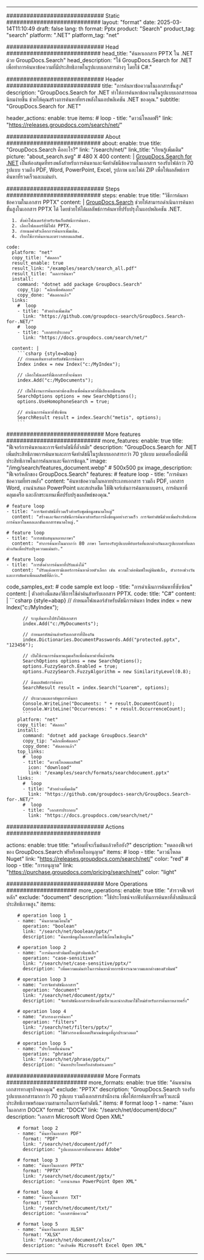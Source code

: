 
---
############################# Static ############################
layout: "format"
date:  2025-03-14T11:10:49
draft: false
lang: th
format: Pptx
product: "Search"
product_tag: "search"
platform: ".NET"
platform_tag: "net"

############################# Head ############################
head_title: "ค้นหาเอกสาร PPTX ใน .NET ด้วย GroupDocs.Search"
head_description: "ใช้ GroupDocs.Search for .NET เพื่อทำการค้นหาข้อความที่มีประสิทธิภาพในรูปแบบเอกสารต่างๆ โดยใช้ C#."

############################# Header ############################
title: "การค้นหาข้อความในเอกสารขั้นสูง" 
description: "GroupDocs.Search for .NET ทำให้การค้นหาข้อความในรูปแบบเอกสารยอดนิยมง่ายขึ้น ช่วยให้คุณสร้างการค้นหาที่ทรงพลังในแอปพลิเคชัน .NET ของคุณ."
subtitle: "GroupDocs.Search for .NET" 

header_actions:
  enable: true
  items:
    #  loop
    - title: "ดาวน์โหลดฟรี"
      link: "https://releases.groupdocs.com/search/net/"
      
############################# About ############################
about:
    enable: true
    title: "GroupDocs.Search คืออะไร?"
    link: "/search/net/"
    link_title: "เรียนรู้เพิ่มเติม"
    picture: "about_search.svg" # 480 X 400
    content: |
       [GroupDocs.Search for .NET](/search/net/) เป็นห้องสมุดที่ทรงพลังสำหรับการค้นหาและจัดทำดัชนีข้อความในเอกสาร รองรับไฟล์กว่า 70 รูปแบบ รวมถึง PDF, Word, PowerPoint, Excel, รูปภาพ และไฟล์ ZIP เพื่อให้ผลลัพธ์การค้นหาที่รวดเร็วและแม่นยำ.

############################# Steps ############################
steps:
    enable: true
    title: "วิธีการค้นหาข้อความในเอกสาร PPTX"
    content: |
      [GroupDocs.Search](/search/net/) ช่วยให้สามารถดำเนินการค้นหาขั้นสูงในเอกสาร PPTX ได้ โดยช่วยให้ได้ผลลัพธ์การค้นหาที่ปรับปรุงในแอปพลิเคชัน .NET.
      
      1. ตั้งค่าโฟลเดอร์สำหรับจัดเก็บดัชนีการค้นหา.
      2. เลือกโฟลเดอร์ที่มีไฟล์ PPTX.
      3. กำหนดค่าตัวเลือกการค้นหาเพิ่มเติม.
      4. เรียกใช้การค้นหาและตรวจสอบผลลัพธ์.
   
    code:
      platform: "net"
      copy_title: "คัดลอก"
      result_enable: true
      result_link: "/examples/search/search_all.pdf"
      result_title: "ผลการค้นหา"
      install:
        command: "dotnet add package GroupDocs.Search"
        copy_tip: "คลิกเพื่อคัดลอก"
        copy_done: "คัดลอกแล้ว"
      links:
        #  loop
        - title: "ตัวอย่างเพิ่มเติม"
          link: "https://github.com/groupdocs-search/GroupDocs.Search-for-.NET/"
        #  loop
        - title: "เอกสารประกอบ"
          link: "https://docs.groupdocs.com/search/net/"
          
      content: |
        ```csharp {style=abap}
        // กำหนดเส้นทางสำหรับดัชนีการค้นหา
        Index index = new Index("c:/MyIndex");

        // เลือกโฟลเดอร์ที่มีเอกสารที่จะค้นหา
        index.Add("c:/MyDocuments");

        // เปิดใช้งานการค้นหาคำพ้องเสียงเพื่อค้นหาคำที่มีเสียงเหมือนกัน
        SearchOptions options = new SearchOptions();
        options.UseHomophoneSearch = true;

        // ดำเนินการค้นหาที่ซับซ้อน
        SearchResult result = index.Search("metis", options);
        ```            

############################# More features ############################
more_features:
  enable: true
  title: "ฟีเจอร์การค้นหาและการจัดทำดัชนีที่ล้ำสมัย"
  description: "GroupDocs.Search for .NET เพิ่มประสิทธิภาพการค้นหาและการจัดทำดัชนีในรูปแบบเอกสารกว่า 70 รูปแบบ มอบเครื่องมือที่มีประสิทธิภาพในการค้นหาและจัดการข้อมูล."
  image: "/img/search/features_document.webp" # 500x500 px
  image_description: "ฟีเจอร์หลักของ GroupDocs.Search"
  features:
    # feature loop
    - title: "การค้นหาข้อความที่ทรงพลัง"
      content: "ค้นหาข้อความในหลายประเภทเอกสาร รวมถึง PDF, เอกสาร Word, งานนำเสนอ PowerPoint และสเปรดชีต ใช้ฟีเจอร์เช่นการค้นหาแบบตรง, การค้นหาที่คลุมเครือ และอักขระแทนเพื่อปรับปรุงผลลัพธ์ของคุณ."

    # feature loop
    - title: "การจัดทำดัชนีที่รวดเร็วสำหรับชุดข้อมูลขนาดใหญ่"
      content: "สร้างและจัดการดัชนีการค้นหาสำหรับการดึงข้อมูลอย่างรวดเร็ว การจัดทำดัชนีช่วยเพิ่มประสิทธิภาพการค้นหาในคอลเลกชันเอกสารขนาดใหญ่."

    # feature loop
    - title: "การสนับสนุนหลายภาษา"
      content: "ทำการค้นหาในมากกว่า 80 ภาษา โดยรองรับรูปแบบคีย์บอร์ดที่แตกต่างกันและรูปแบบคำที่แตกต่างกันเพื่อปรับปรุงความแม่นยำ."

    # feature loop
    - title: "การตั้งค่าการค้นหาที่ปรับแต่งได้"
      content: "ปรับแต่งพารามิเตอร์การค้นหาด้วยตัวเลือก เช่น ความไวต่อพิมพ์ใหญ่พิมพ์เล็ก, ตัวกรองช่วงวัน และการตัดคำเพื่อผลลัพธ์ที่ดีกว่า."
      
  code_samples_ext:
    # code sample ext loop
    - title: "การดำเนินการค้นหาที่ซับซ้อน"
      content: |
        ตัวอย่างนี้แสดงวิธีการใช้คำค้นสำหรับเอกสาร PPTX.
      code:
        title: "C#"
        content: |
          ```csharp {style=abap}
          // กำหนดโฟลเดอร์สำหรับดัชนีการค้นหา
          Index index = new Index("c:/MyIndex");
              
          // ระบุเส้นทางไปยังไฟล์เอกสาร
          index.Add("c:/MyDocuments");

          // กำหนดรหัสผ่านสำหรับเอกสารที่ป้องกัน
          index.Dictionaries.DocumentPasswords.Add("protected.pptx", "123456");

          // เปิดใช้งานการค้นหาคลุมเครือเพื่อค้นหาคำที่คล้ายกัน
          SearchOptions options = new SearchOptions();
          options.FuzzySearch.Enabled = true;
          options.FuzzySearch.FuzzyAlgorithm = new SimilarityLevel(0.8);

          // ดึงผลลัพธ์การค้นหา
          SearchResult result = index.Search("Loarem", options);
          
          // ประมวลผลเอาต์พุตการค้นหา
          Console.WriteLine("Documents: " + result.DocumentCount);
          Console.WriteLine("Occurrences: " + result.OccurrenceCount);
          ```
        platform: "net"
        copy_title: "คัดลอก"
        install:
          command: "dotnet add package GroupDocs.Search"
          copy_tip: "คลิกเพื่อคัดลอก"
          copy_done: "คัดลอกแล้ว"
        top_links:
          #  loop
          - title: "ดาวน์โหลดผลลัพธ์"
            icon: "download"
            link: "/examples/search/formats/searchdocument.pptx"
        links:
          #  loop
          - title: "ตัวอย่างเพิ่มเติม"
            link: "https://github.com/groupdocs-search/GroupDocs.Search-for-.NET/"
          #  loop
          - title: "เอกสารประกอบ"
            link: "https://docs.groupdocs.com/search/net/"
            

            


############################# Actions ############################

actions:
  enable: true
  title: "พร้อมที่จะเริ่มต้นแล้วหรือยัง?"
  description: "ทดลองฟีเจอร์ของ GroupDocs.Search ฟรีหรือขอใบอนุญาต"
  items:
    #  loop
    - title: "ดาวน์โหลด Nuget"
      link: "https://releases.groupdocs.com/search/net/"
      color: "red"
        #  loop
    - title: "การอนุญาต"
      link: "https://purchase.groupdocs.com/pricing/search/net/"
      color: "light"


############################# More Operations #####################
more_operations:
    enable: true
    title: "สำรวจฟีเจอร์หลัก"
    exclude: "document"
    description: "ใช้ประโยชน์จากฟังก์ชันการค้นหาที่ล้ำสมัยและมีประสิทธิภาพสูง."
    items: 
          
        # operation loop 1
        - name: "ค้นหาตามเงื่อนไข"
          operation: "boolean"
          link: "/search/net/boolean/pptx/"
          description: "ค้นหาข้อมูลในเอกสารโดยใช้เงื่อนไขเชิงบูลีน"

        # operation loop 2
        - name: "การค้นหาตัวพิมพ์ใหญ่ตัวพิมพ์เล็ก"
          operation: "case-sensitive"
          link: "/search/net/case-sensitive/pptx/"
          description: "เพิ่มความแม่นยำในการค้นหาด้วยการพิจารณาความแตกต่างของตัวพิมพ์"

        # operation loop 3
        - name: "การจัดทำดัชนีเอกสาร"
          operation: "document"
          link: "/search/net/document/pptx/"
          description: "จัดทำดัชนีเอกสารเพียงครั้งเดียวและนำกลับมาใช้ใหม่สำหรับการค้นหาหลายครั้ง"

        # operation loop 4
        - name: "ตัวกรองการค้นหา"
          operation: "filters"
          link: "/search/net/filters/pptx/"
          description: "ใช้ตัวกรองเพื่อลดปริมาณข้อมูลที่ถูกประมวลผล"

        # operation loop 5
        - name: "ประโยคที่แน่นอน"
          operation: "phrase"
          link: "/search/net/phrase/pptx/"
          description: "ค้นหาประโยคหรือลำดับคำเฉพาะ"
          
        
          
############################# More Formats ########################
more_formats:
    enable: true
    title: "ค้นหาผ่านเอกสารทางธุรกิจของคุณ"
    exclude: "PPTX"
    description: "GroupDocs.Search รองรับรูปแบบเอกสารมากกว่า 70 รูปแบบ รวมถึงเอกสารสำนักงาน เพื่อให้การค้นหาที่รวดเร็วและมีประสิทธิภาพพร้อมความสามารถในการจัดทำดัชนี."
    items: 
        # format loop 1
        - name: "ค้นหาในเอกสาร DOCX"
          format: "DOCX"
          link: "/search/net/document/docx/"
          description: "เอกสาร Microsoft Word Open XML"
          
        # format loop 2
        - name: "ค้นหาในเอกสาร PDF"
          format: "PDF"
          link: "/search/net/document/pdf/"
          description: "รูปแบบเอกสารที่พกพาของ Adobe"
          
        # format loop 3
        - name: "ค้นหาในเอกสาร PPTX"
          format: "PPTX"
          link: "/search/net/document/pptx/"
          description: "การนำเสนอ PowerPoint Open XML"

        # format loop 4
        - name: "ค้นหาในเอกสาร TXT"
          format: "TXT"
          link: "/search/net/document/txt/"
          description: "เอกสารข้อความ"
          
        # format loop 5
        - name: "ค้นหาในเอกสาร XLSX"
          format: "XLSX"
          link: "/search/net/document/xlsx/"
          description: "สเปรดชีต Microsoft Excel Open XML"
  

---